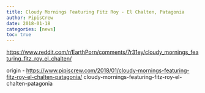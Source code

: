 ```yaml
---
title: Cloudy Mornings Featuring Fitz Roy - El Chalten, Patagonia
author: PipisCrew
date: 2018-01-18
categories: [news]
toc: true
---
```


https://www.reddit.com/r/EarthPorn/comments/7r31ey/cloudy_mornings_featuring_fitz_roy_el_chalten/

origin - https://www.pipiscrew.com/2018/01/cloudy-mornings-featuring-fitz-roy-el-chalten-patagonia/ cloudy-mornings-featuring-fitz-roy-el-chalten-patagonia